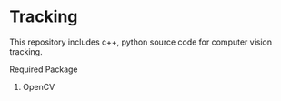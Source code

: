 # Tracking
This repository includes c++, python source code for computer vision tracking.

Required Package
1) OpenCV
